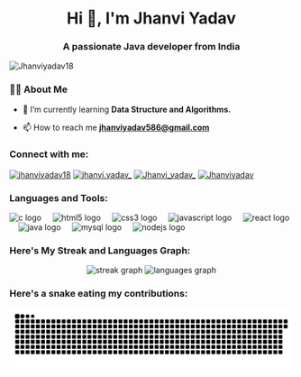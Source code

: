 <h1 align="center">Hi 👋, I'm Jhanvi Yadav</h1>
<h3 align="center">A passionate Java developer from India</h3>
<p align="left"> <img src="https://komarev.com/ghpvc/?username=Jhanviyadav18&label=Profile%20views&color=0e75b6&style=flat" alt="Jhanviyadav18" /> </p>

<h3 align="left">👩‍💻  About Me</h3>

- 🌱 I’m currently learning **Data Structure and Algorithms.**

- 📫 How to reach me **jhanviyadav586@gmail.com**

###

<h3 align="left">Connect with me:</h3>
<p align="left">
<a href="https://linkedin.com/in/jhanviyadav18" target="blank"><img align="center" src="https://raw.githubusercontent.com/rahuldkjain/github-profile-readme-generator/master/src/images/icons/Social/linked-in-alt.svg" alt="jhanviyadav18" height="30" width="40" /></a>
<a href="https://instagram.com/jhanvi.yadav_" target="blank"><img align="center" src="https://raw.githubusercontent.com/rahuldkjain/github-profile-readme-generator/master/src/images/icons/Social/instagram.svg" alt="jhanvi.yadav_" height="30" width="40" /></a>
  <a href="https://twitter.com/Jhanvi_yadav_" target="blank"><img align="center" src="https://raw.githubusercontent.com/rahuldkjain/github-profile-readme-generator/master/src/images/icons/Social/twitter.svg" alt="Jhanvi_yadav_" height="30" width="40" /></a>
  <a href="https://www.leetcode.com/Jhanviyadav" target="blank"><img align="center" src="https://raw.githubusercontent.com/rahuldkjain/github-profile-readme-generator/master/src/images/icons/Social/leet-code.svg" alt="Jhanviyadav" height="30" width="40" /></a>
<!--   <a href="https://discord.gg/jhanviyadav" target="blank"><img align="center" src="https://raw.githubusercontent.com/rahuldkjain/github-profile-readme-generator/master/src/images/icons/Social/discord.svg" alt="jhanviyadav" height="30" width="40" /></a> -->
</p>

###

<h3 align="left">Languages and Tools:</h3>
<div align="left">
  <img src="https://cdn.jsdelivr.net/gh/devicons/devicon/icons/c/c-original.svg" height="40" alt="c logo"  />
  <img width="12" />
  <img src="https://cdn.jsdelivr.net/gh/devicons/devicon/icons/html5/html5-original.svg" height="40" alt="html5 logo"  />
  <img width="12" />
  <img src="https://cdn.jsdelivr.net/gh/devicons/devicon/icons/css3/css3-original.svg" height="40" alt="css3 logo"  />
  <img width="12" />
  <img src="https://cdn.jsdelivr.net/gh/devicons/devicon/icons/javascript/javascript-original.svg" height="40" alt="javascript logo"  />
  <img width="12" />
  <img src="https://cdn.jsdelivr.net/gh/devicons/devicon/icons/react/react-original.svg" height="40" alt="react logo"  />
  <img width="12" />
  <img src="https://cdn.jsdelivr.net/gh/devicons/devicon/icons/java/java-original.svg" height="40" alt="java logo"  />
  <img width="12" />
  <img src="https://cdn.jsdelivr.net/gh/devicons/devicon/icons/mysql/mysql-original.svg" height="40" alt="mysql logo"  />
  <img width="12" />
  <img src="https://cdn.jsdelivr.net/gh/devicons/devicon/icons/nodejs/nodejs-original.svg" height="40" alt="nodejs logo"  />
</div>


###
<h3 align="left">Here's My Streak and Languages Graph: </h3>
<div align="center">
   <img src="https://streak-stats.demolab.com?user=Jhanviyadav18&locale=en&mode=daily&theme=dracula&hide_border=false&border_radius=5&order=3" height="150" alt="streak graph"  />
  <img src="https://github-readme-stats.vercel.app/api/top-langs?username=Jhanviyadav18&locale=en&hide_title=false&layout=compact&card_width=320&langs_count=5&theme=dracula&hide_border=false" height="150" alt="languages graph"  />
</div>

###

<div>
<h3 align="left">Here's a snake eating my contributions: </h3>
<img src="https://raw.githubusercontent.com/Jhanviyadav18/snk/output/snake.svg" alt="Snake animation" />
</div>

